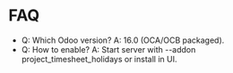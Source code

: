 # FAQ

- Q: Which Odoo version? A: 16.0 (OCA/OCB packaged).
- Q: How to enable? A: Start server with --addon project_timesheet_holidays or install in UI.
